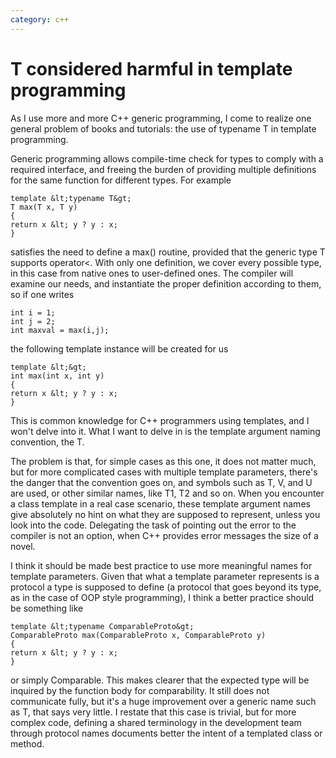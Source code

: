 ```yaml
---
category: c++
---
```

# T considered harmful in template programming

As I use more and more C++ generic programming, I come to realize one general
problem of books and tutorials: the use of typename T in template programming.

Generic programming allows compile-time check for types to comply with a
required interface, and freeing the burden of providing multiple definitions
for the same function for different types. For example

```
template &lt;typename T&gt;
T max(T x, T y)
{
return x &lt; y ? y : x;
}
```

satisfies the need to define a max() routine, provided that the generic type T
supports operator&lt;. With only one definition, we cover every possible type,
in this case from native ones to user-defined ones. The compiler will examine
our needs, and instantiate the proper definition according to them, so if one
writes

```
int i = 1;
int j = 2;
int maxval = max(i,j);
`````````

the following template instance will be created for us
```
template &lt;&gt;
int max(int x, int y)
{
return x &lt; y ? y : x;
}
```

This is common knowledge for C++ programmers using templates, and I won't delve
into it. What I want to delve in is the template argument naming convention,
the T.

The problem is that, for simple cases as this one, it does not matter much, but
for more complicated cases with multiple template parameters, there's the
danger that the convention goes on, and symbols such as T, V, and U are used,
or other similar names, like T1, T2 and so on. When you encounter a class
template in a real case scenario, these template argument names give absolutely
no hint on what they are supposed to represent, unless you look into the code.
Delegating the task of pointing out the error to the compiler is not an option,
when C++ provides error messages the size of a novel.

I think it should be made best practice to use more meaningful names for
template parameters. Given that what a template parameter represents is a
protocol a type is supposed to define (a protocol that goes beyond its type, as
in the case of OOP style programming), I think a better practice should be
something like

```
template &lt;typename ComparableProto&gt;
ComparableProto max(ComparableProto x, ComparableProto y)
{
return x &lt; y ? y : x;
}
```

or simply Comparable. This makes clearer that the expected type will be
inquired by the function body for comparability. It still does not communicate
fully, but it's a huge improvement over a generic name such as T, that says
very little. I restate that this case is trivial, but for more complex code,
defining a shared terminology in the development team through protocol names
documents better the intent of a templated class or
method.

